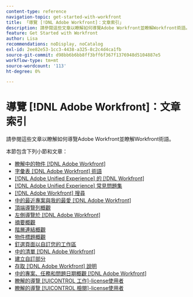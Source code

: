 ```yaml
---
content-type: reference
navigation-topic: get-started-with-workfront
title: 「導覽 [!DNL Adobe Workfront]：文章索引」
description: 請參閱這些文章以瞭解如何導覽Adobe Workfront並瞭解Workfront術語。
feature: Get Started with Workfront
author: Lisa
recommendations: noDisplay, noCatalog
exl-id: 2ee82e53-1cc3-4438-a325-8c2c4d4ca1fb
source-git-commit: d98bb6b6bb8ff3bff6f367f1376948d5104887e5
workflow-type: tm+mt
source-wordcount: '113'
ht-degree: 0%

---
```


# 導覽 [!DNL Adobe Workfront]：文章索引

<!-- Audited: 12/2023 -->

請參閱這些文章以瞭解如何導覽Adobe Workfront並瞭解Workfront術語。

本節包含下列小節和文章：

* [瞭解中的物件 [!DNL Adobe Workfront]](../../workfront-basics/navigate-workfront/workfront-navigation/understand-objects.md)
* [字彙表 [!DNL Adobe Workfront] 術語](../../workfront-basics/navigate-workfront/workfront-navigation/workfront-terminology-glossary.md)
* [[!DNL Adobe Unified Experience] 的 [!DNL Workfront]](/help/quicksilver/workfront-basics/navigate-workfront/workfront-navigation/adobe-unified-experience.md)
* [[!DNL Adobe Unified Experience] 常見問題集](/help/quicksilver/workfront-basics/navigate-workfront/workfront-navigation/unified-experience-faq.md)
* [[!DNL Adobe Workfront] 搜尋](../../workfront-basics/navigate-workfront/search/search.md)
* [中的最近專案與我的最愛 [!DNL Adobe Workfront]](../../workfront-basics/navigate-workfront/recent-and-favorites/recent-and-favorites.md)
* [頂端導覽列概觀](../../workfront-basics/the-new-workfront-experience/global-navigation-overview.md)
* [左側導覽於 [!DNL Adobe Workfront]](../../workfront-basics/the-new-workfront-experience/simplified-left-navigation.md)
* [摘要概觀](../../workfront-basics/the-new-workfront-experience/summary-overview.md)
* [階層連結概觀](../../workfront-basics/the-new-workfront-experience/breadcrumb-overview.md)
* [物件標題概觀](../../workfront-basics/the-new-workfront-experience/new-object-headers.md)
* [釘選頁面以自訂您的工作區](../../workfront-basics/the-new-workfront-experience/pin-pages.md)
* [中的清單 [!DNL Adobe Workfront]](../../workfront-basics/navigate-workfront/use-lists/lists.md)
* [建立自訂部分](/help/quicksilver/workfront-basics/manage-your-account-and-profile/configuring-your-user-profile/create-custom-tabs.md)
* [存取 [!DNL Adobe Workfront] 說明](../../workfront-basics/navigate-workfront/workfront-navigation/access-workfront-help.md)
* [中的專案、任務和問題日期概觀 [!DNL Adobe Workfront]](../../workfront-basics/navigate-workfront/workfront-navigation/definitions-pti-dates.md)
* [瞭解的導覽 [!UICONTROL 工作]-license使用者](../../workfront-basics/navigate-workfront/workfront-navigation/worker-global-navigation-bar.md)
* [瞭解的導覽 [!UICONTROL 檢閱]-license使用者](../../workfront-basics/navigate-workfront/workfront-navigation/reviewer-global-navigation-bar.md)
